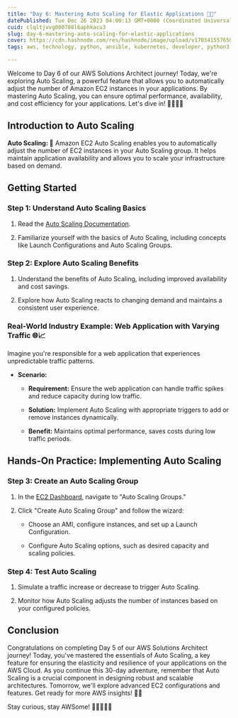 ```yaml
---
title: "Day 6: Mastering Auto Scaling for Elastic Applications 🔄🚀"
datePublished: Tue Dec 26 2023 04:00:13 GMT+0000 (Coordinated Universal Time)
cuid: clqltjvvg000708l6aphkacu3
slug: day-6-mastering-auto-scaling-for-elastic-applications
cover: https://cdn.hashnode.com/res/hashnode/image/upload/v1703415576501/5e4e1831-e7df-4cc6-ad6d-b3f585566b47.gif
tags: aws, technology, python, ansible, kubernetes, developer, python3, devops, aws-lambda, technical-writing-1, 90daysofdevops, trainwithshubham

---
```


Welcome to Day 6 of our AWS Solutions Architect journey! Today, we're exploring Auto Scaling, a powerful feature that allows you to automatically adjust the number of Amazon EC2 instances in your applications. By mastering Auto Scaling, you can ensure optimal performance, availability, and cost efficiency for your applications. Let's dive in! 👩‍💻👨‍💻

## Introduction to Auto Scaling

**Auto Scaling: 🔄** Amazon EC2 Auto Scaling enables you to automatically adjust the number of EC2 instances in your Auto Scaling group. It helps maintain application availability and allows you to scale your infrastructure based on demand.

## Getting Started

### Step 1: Understand Auto Scaling Basics

1. Read the [Auto Scaling Documentation](https://aws.amazon.com/ec2/autoscaling/).
    
2. Familiarize yourself with the basics of Auto Scaling, including concepts like Launch Configurations and Auto Scaling Groups.
    

### Step 2: Explore Auto Scaling Benefits

1. Understand the benefits of Auto Scaling, including improved availability and cost savings.
    
2. Explore how Auto Scaling reacts to changing demand and maintains a consistent user experience.
    

### Real-World Industry Example: Web Application with Varying Traffic 🌐📈

Imagine you're responsible for a web application that experiences unpredictable traffic patterns.

* **Scenario:**
    
    * **Requirement:** Ensure the web application can handle traffic spikes and reduce capacity during low traffic.
        
    * **Solution:** Implement Auto Scaling with appropriate triggers to add or remove instances dynamically.
        
    * **Benefit:** Maintains optimal performance, saves costs during low traffic periods.
        

## Hands-On Practice: Implementing Auto Scaling

### Step 3: Create an Auto Scaling Group

1. In the [EC2 Dashboard](https://console.aws.amazon.com/ec2/), navigate to "Auto Scaling Groups."
    
2. Click "Create Auto Scaling Group" and follow the wizard:
    
    * Choose an AMI, configure instances, and set up a Launch Configuration.
        
    * Configure Auto Scaling options, such as desired capacity and scaling policies.
        

### Step 4: Test Auto Scaling

1. Simulate a traffic increase or decrease to trigger Auto Scaling.
    
2. Monitor how Auto Scaling adjusts the number of instances based on your configured policies.
    

## Conclusion

Congratulations on completing Day 5 of our AWS Solutions Architect journey! Today, you've mastered the essentials of Auto Scaling, a key feature for ensuring the elasticity and resilience of your applications on the AWS Cloud. As you continue this 30-day adventure, remember that Auto Scaling is a crucial component in designing robust and scalable architectures. Tomorrow, we'll explore advanced EC2 configurations and features. Get ready for more AWS insights! 🚀🔄

Stay curious, stay AWSome! 🌟👩‍💻👨‍💻